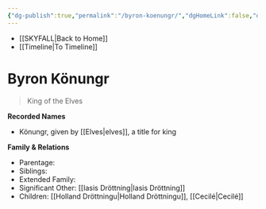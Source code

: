 ```yaml
---
{"dg-publish":true,"permalink":"/byron-koenungr/","dgHomeLink":false,"dgPassFrontmatter":false}
---
```


- [[SKYFALL|Back to Home]]
- [[Timeline|To Timeline]]

# Byron Könungr
>King of the Elves



**Recorded Names**
- Könungr, given by [[Elves|elves]], a title for king

**Family & Relations**
- Parentage: 
- Siblings: 
- Extended Family:
- Significant Other: [[Iasis Dröttning|Iasis Dröttning]]
- Children: [[Holland Dröttningu|Holland Dröttningu]], [[Cecilé|Cecilé]]